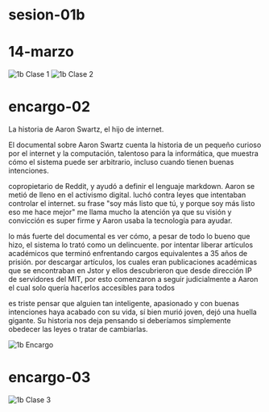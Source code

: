 # sesion-01b
# 14-marzo
![1b Clase 1](https://github.com/user-attachments/assets/53a98d8a-a441-42ed-af3a-a78145b72917)
![1b Clase 2](https://github.com/user-attachments/assets/8decf447-c401-4956-ab1d-f18e26c796b3)

# encargo-02

La historia de Aaron Swartz, el hijo de internet.

El documental sobre Aaron Swartz cuenta la historia de un pequeño curioso por el internet y la computación, talentoso para la informática, que muestra cómo el sistema puede ser arbitrario, incluso cuando tienen buenas intenciones.

copropietario de Reddit, y ayudó a definir el lenguaje markdown. Aaron se metió de lleno en el activismo digital. luchó contra leyes que intentaban controlar el internet. su frase "soy más listo que tú, y porque soy más listo eso me hace mejor" me llama mucho la atención ya que su visión y convicción es super firme y Aaron usaba la tecnología para ayudar.

lo más fuerte del documental es ver cómo, a pesar de todo lo bueno que hizo, el sistema lo trató como un delincuente. por intentar liberar artículos académicos que terminó enfrentando cargos equivalentes a 35 años de prisión. por descargar artículos, los cuales eran publicaciones académicas que se encontraban en Jstor y ellos descubrieron que desde dirección IP de servidores del MIT, por esto comenzaron a seguir judicialmente a Aaron el cual solo quería hacerlos accesibles para todos

es triste pensar que alguien tan inteligente, apasionado y con buenas intenciones haya acabado con su vida, sí bien murió joven, dejó una huella gigante. Su historia nos deja pensando si deberíamos simplemente obedecer las leyes o tratar de cambiarlas.

![1b Encargo](https://github.com/user-attachments/assets/a041a8da-21f4-4068-8d1e-c776fe92b4e7)

# encargo-03
![1b Clase 3](https://github.com/user-attachments/assets/eb6be92b-bc01-4643-9e94-76e767fbc5ae)
